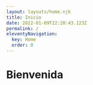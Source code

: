 ```yaml
---
layout: layouts/home.njk
title: Inicio
date: 2022-01-09T22:20:43.123Z
permalink: /
eleventyNavigation:
  key: Home
  order: 0
---
```

# Bienvenida